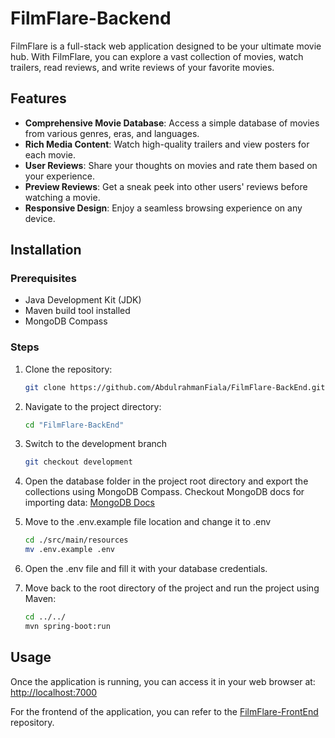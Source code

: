 # FilmFlare-Backend

FilmFlare is a full-stack web application designed to be your ultimate movie hub. With FilmFlare, you can explore a vast collection of movies, watch trailers, read reviews, and write reviews of your favorite movies.

## Features

- **Comprehensive Movie Database**: Access a simple database of movies from various genres, eras, and languages.
- **Rich Media Content**: Watch high-quality trailers and view posters for each movie.
- **User Reviews**: Share your thoughts on movies and rate them based on your experience.
- **Preview Reviews**: Get a sneak peek into other users' reviews before watching a movie.
- **Responsive Design**: Enjoy a seamless browsing experience on any device.

## Installation

### Prerequisites
- Java Development Kit (JDK)
- Maven build tool installed
- MongoDB Compass

### Steps
1. Clone the repository:
   ```bash
   git clone https://github.com/AbdulrahmanFiala/FilmFlare-BackEnd.git

2. Navigate to the project directory:
   ```bash
   cd "FilmFlare-BackEnd"

3. Switch to the development branch
   ```bash
   git checkout development

4. Open the database folder in the project root directory and export the collections using MongoDB Compass. Checkout MongoDB docs for importing data: [MongoDB Docs](https://www.mongodb.com/docs/compass/current/import-export/)

5. Move to the .env.example file location and change it to .env
   ```bash
   cd ./src/main/resources
   mv .env.example .env

6. Open the .env file and fill it with your database credentials.

7. Move back to the root directory of the project and run the project using Maven:
   ```bash
   cd ../../
   mvn spring-boot:run

## Usage
Once the application is running, you can access it in your web browser at:
[http://localhost:7000](http://localhost:7000)

For the frontend of the application, you can refer to the [FilmFlare-FrontEnd](https://github.com/AbdulrahmanFiala/FilmFlare-FrontEnd) repository.

